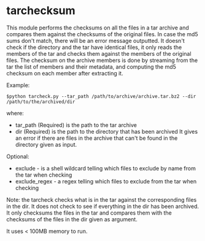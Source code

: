 tarchecksum
===========
This module performs the checksums on all the files in a tar archive and compares them
against the checksums of the original files. In case the md5 sums don't match,
there will be an error message outputted. It doesn't check if the directory and the tar have identical files, it only reads the members of the tar and checks them against the members of the original files.
The checksum on the archive members is done by streaming from the tar the list of members and their metadata,
and computing the md5 checksum on each member after extracting it.

Example:

`$python tarcheck.py --tar_path /path/to/archive/archive.tar.bz2 --dir /path/to/the/archived/dir`

where:
* tar_path (Required) is the path to the tar archive
* dir (Required) is the path to the directory that has been archived
It gives an error if there are files in the archive that can't be found in the directory
given as input.

Optional:
* exclude - is a shell wildcard telling which files to exclude by name from the tar when checking
* exclude_regex - a regex telling which files to exclude from the tar when checking

Note: the tarcheck checks what is in the tar against the corresponding files in the dir. It does not check to see if everything in the dir has been archived. It only checksums the files in the tar and compares them with the checksums of the files in the dir given as argument.

It uses < 100MB memory to run.


